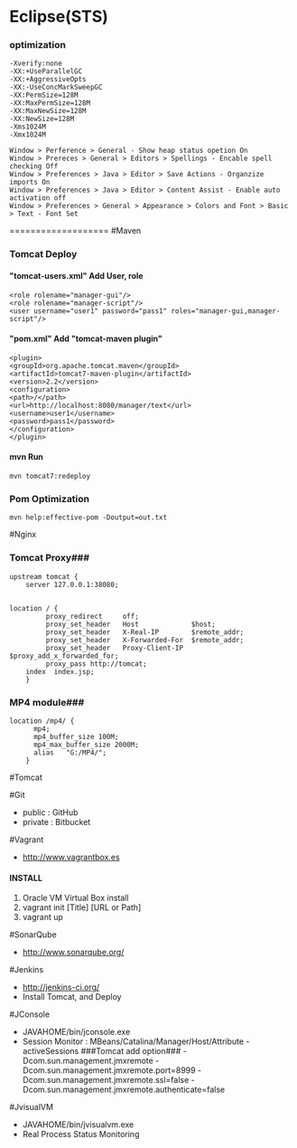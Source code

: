 # Eclipse(STS) #
### optimization ###
	-Xverify:none
	-XX:+UseParallelGC
	-XX:+AggressiveOpts
	-XX:-UseConcMarkSweepGC
	-XX:PermSize=128M
	-XX:MaxPermSize=128M
	-XX:MaxNewSize=128M
	-XX:NewSize=128M
	-Xms1024M
	-Xmx1024M 
	
	Window > Perference > General - Show heap status opetion On
	Window > Prereces > General > Editors > Spellings - Encable spell checking Off
	Window > Preferences > Java > Editor > Save Actions - Organzize imports On
	Window > Preferences > Java > Editor > Content Assist - Enable auto activation off
	Window > Preferences > General > Appearance > Colors and Font > Basic > Text - Font Set
===================
#Maven
### Tomcat Deploy ###
#### "tomcat-users.xml" Add User, role ####
	<role rolename="manager-gui"/>
	<role rolename="manager-script"/>
	<user username="user1" password="pass1" roles="manager-gui,manager-script"/>
	
#### "pom.xml" Add "tomcat-maven plugin" ####
	<plugin>
	<groupId>org.apache.tomcat.maven</groupId>
	<artifactId>tomcat7-maven-plugin</artifactId>
	<version>2.2</version>
	<configuration>
	<path>/</path>
	<url>http://localhost:8080/manager/text</url>
	<username>user1</username>
	<password>pass1</password>
	</configuration>
	</plugin>
	
#### mvn Run ####
	mvn tomcat7:redeploy
	
### Pom Optimization ###
	mvn help:effective-pom -Doutput=out.txt
	
#Nginx
### Tomcat Proxy###
	upstream tomcat {
		server 127.0.0.1:38080;
	

	location / {
	         proxy_redirect     off;
	         proxy_set_header   Host             $host;
	         proxy_set_header   X-Real-IP        $remote_addr;
	         proxy_set_header   X-Forwarded-For  $remote_addr;
	         proxy_set_header   Proxy-Client-IP  $proxy_add_x_forwarded_for;
	         proxy_pass http://tomcat;
		index  index.jsp;
		}
### MP4 module###
	location /mp4/ {
          mp4;
          mp4_buffer_size 100M;
          mp4_max_buffer_size 2000M;
          alias   "G:/MP4/";
        }


#Tomcat

#Git
+ public : GitHub
+ private : Bitbucket

#Vagrant
+ http://www.vagrantbox.es

#### INSTALL
1. Oracle VM Virtual Box install
2. vagrant init [Title] [URL or Path]
3. vagrant up

#SonarQube
+ http://www.sonarqube.org/

#Jenkins
+ http://jenkins-ci.org/
+ Install Tomcat, and Deploy
 
#JConsole
+ JAVAHOME/bin/jconsole.exe
+ Session Monitor : MBeans/Catalina/Manager/Host/Attribute - activeSessions
###Tomcat add option###
	-Dcom.sun.management.jmxremote
	-Dcom.sun.management.jmxremote.port=8999
	-Dcom.sun.management.jmxremote.ssl=false
	-Dcom.sun.management.jmxremote.authenticate=false

#JvisualVM
+ JAVAHOME/bin/jvisualvm.exe
+ Real Process Status Monitoring


